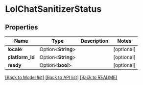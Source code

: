 # LolChatSanitizerStatus

## Properties

Name | Type | Description | Notes
------------ | ------------- | ------------- | -------------
**locale** | Option<**String**> |  | [optional]
**platform_id** | Option<**String**> |  | [optional]
**ready** | Option<**bool**> |  | [optional]

[[Back to Model list]](../README.md#documentation-for-models) [[Back to API list]](../README.md#documentation-for-api-endpoints) [[Back to README]](../README.md)


